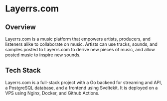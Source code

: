 # Layerrs.com

## Overview
Layerrs.com is a music platform that empowers artists, producers, and listeners alike to collaborate on music. Artists can use tracks, sounds, and samples posted to Layerrs.com to derive new pieces of music, and allow posted music to inspire new sounds.

## Tech Stack
Layerrs.com is a full-stack project with a Go backend for streaming and API, a PostgreSQL database, and a frontend using Sveltekit. It is deployed on a VPS using Nginx, Docker, and Github Actions.
